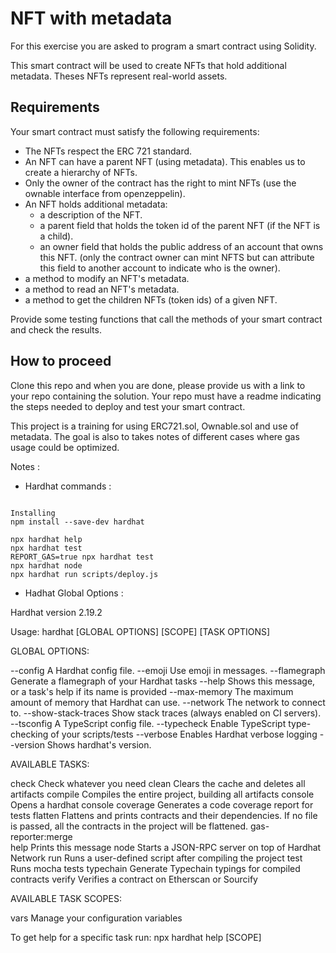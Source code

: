 # NFT with metadata
For this exercise you are asked to program a smart contract using Solidity.

This smart contract will be used to create NFTs that hold additional metadata. Theses NFTs represent real-world assets.

## Requirements 
Your smart contract must satisfy the following requirements:
- The NFTs respect the ERC 721 standard.
- An NFT can have a parent NFT (using metadata). This enables us to create a hierarchy of NFTs.
- Only the owner of the contract has the right to mint NFTs (use the ownable interface from openzeppelin).
- An NFT holds additional metadata:
  - a description of the NFT.
  - a parent field that holds the token id of the parent NFT (if the NFT is a child).
  - an owner field that holds the public address of an account that owns this NFT. (only the contract owner can mint NFTS but can attribute this field to another account to indicate who is the owner).
- a method to modify an NFT's metadata.
- a method to read an NFT's metadata.
- a method to get the children NFTs (token ids) of a given NFT.

Provide some testing functions that call the methods of your smart contract and check the results.

## How to proceed
Clone this repo and when you are done, please provide us with a link to your repo containing the solution. Your repo must have a readme indicating the steps needed to deploy and test your smart contract.

This project is a training for using ERC721.sol, Ownable.sol and use of metadata.
The goal is also to takes notes of different cases where gas usage could be optimized.

Notes :

- Hardhat commands :

```shell

Installing
npm install --save-dev hardhat

npx hardhat help
npx hardhat test
REPORT_GAS=true npx hardhat test
npx hardhat node
npx hardhat run scripts/deploy.js
```

- Hadhat Global Options :

Hardhat version 2.19.2

Usage: hardhat [GLOBAL OPTIONS] [SCOPE] <TASK> [TASK OPTIONS]

GLOBAL OPTIONS:

  --config           	A Hardhat config file. 
  --emoji            	Use emoji in messages. 
  --flamegraph       	Generate a flamegraph of your Hardhat tasks 
  --help             	Shows this message, or a task's help if its name is provided 
  --max-memory       	The maximum amount of memory that Hardhat can use. 
  --network          	The network to connect to. 
  --show-stack-traces	Show stack traces (always enabled on CI servers). 
  --tsconfig         	A TypeScript config file. 
  --typecheck        	Enable TypeScript type-checking of your scripts/tests 
  --verbose          	Enables Hardhat verbose logging 
  --version          	Shows hardhat's version. 


AVAILABLE TASKS:

  check              	Check whatever you need
  clean              	Clears the cache and deletes all artifacts
  compile            	Compiles the entire project, building all artifacts
  console            	Opens a hardhat console
  coverage           	Generates a code coverage report for tests
  flatten            	Flattens and prints contracts and their dependencies. If no file is passed, all the contracts in the project will be flattened.
  gas-reporter:merge 	
  help               	Prints this message
  node               	Starts a JSON-RPC server on top of Hardhat Network
  run                	Runs a user-defined script after compiling the project
  test               	Runs mocha tests
  typechain          	Generate Typechain typings for compiled contracts
  verify             	Verifies a contract on Etherscan or Sourcify


AVAILABLE TASK SCOPES:

  vars               	Manage your configuration variables

To get help for a specific task run: npx hardhat help [SCOPE] <TASK>


